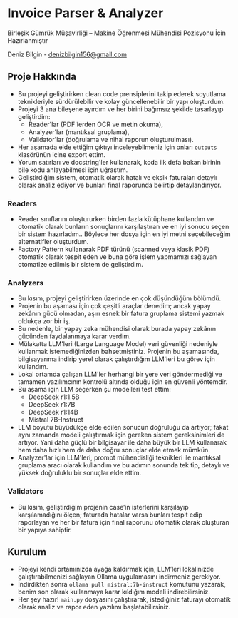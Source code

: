 # Invoice Parser & Analyzer
Birleşik Gümrük Müşavirliği – Makine Öğrenmesi Mühendisi Pozisyonu İçin Hazırlanmıştır

Deniz Bilgin - denizbilgin156@gmail.com

## Proje Hakkında
- Bu projeyi geliştirirken clean code prensiplerini takip ederek soyutlama teknikleriyle sürdürülebilir ve kolay güncellenebilir bir yapı oluşturdum.
- Projeyi 3 ana bileşene ayırdım ve her birini bağımsız şekilde tasarlayıp geliştirdim:
  - Reader'lar (PDF'lerden OCR ve metin okuma),
  - Analyzer'lar (mantıksal gruplama),
  - Validator'lar (doğrulama ve nihai raporun oluşturulması).
- Her aşamada elde ettiğim çıktıyı inceleyebilmeniz için onları `outputs` klasörünün içine export ettim.
- Yorum satırları ve docstring'ler kullanarak, koda ilk defa bakan birinin bile kodu anlayabilmesi için uğraştım.
- Geliştirdiğim sistem, otomatik olarak hatalı ve eksik faturaları detaylı olarak analiz ediyor ve bunları final raporunda belirtip detaylandırıyor.
 
### Readers
- Reader sınıflarını oluştururken birden fazla kütüphane kullandım ve otomatik olarak bunların sonuçlarını karşılaştıran ve en iyi sonucu seçen bir sistem hazırladım.. Böylece her dosya için en iyi metni seçebileceğim alternatifler oluşturdum.
- Factory Pattern kullanarak PDF türünü (scanned veya klasik PDF) otomatik olarak tespit eden ve buna göre işlem yapmamızı sağlayan otomatize edilmiş bir sistem de geliştirdim.

### Analyzers
- Bu kısım, projeyi geliştirirken üzerinde en çok düşündüğüm bölümdü.
- Projenin bu aşaması için çok çeşitli araçlar denedim; ancak yapay zekânın gücü olmadan, aşırı esnek bir fatura gruplama sistemi yazmak oldukça zor bir iş.
- Bu nedenle, bir yapay zeka mühendisi olarak burada yapay zekânın gücünden faydalanmaya karar verdim.
- Mülakatta LLM'leri (Large Language Model) veri güvenliği nedeniyle kullanmak istemediğinizden bahsetmiştiniz. Projenin bu aşamasında, bilgisayarıma indirip yerel olarak çalıştırdığım LLM'leri bu görev için kullandım.
- Lokal ortamda çalışan LLM'ler herhangi bir yere veri göndermediği ve tamamen yazılımcının kontrolü altında olduğu için en güvenli yöntemdir.
- Bu aşama için LLM seçerken şu modelleri test ettim:
  - DeepSeek r1:1.5B
  - DeepSeek r1:7B
  - DeepSeek r1:14B
  - Mistral 7B-Instruct
- LLM boyutu büyüdükçe elde edilen sonucun doğruluğu da artıyor; fakat aynı zamanda modeli çalıştırmak için gereken sistem gereksinimleri de artıyor. Yani daha güçlü bir bilgisayar ile daha büyük bir LLM kullanarak hem daha hızlı hem de daha doğru sonuçlar elde etmek mümkün.
- Analyzer'lar için LLM'leri, prompt mühendisliği teknikleri ile mantıksal gruplama aracı olarak kullandım ve bu adımın sonunda tek tip, detaylı ve yüksek doğruluklu bir sonuçlar elde ettim.

### Validators
- Bu kısım, geliştirdiğim projenin case’in isterlerini karşılayıp karşılamadığını ölçen; faturada hatalar varsa bunları tespit edip raporlayan ve her bir fatura için final raporunu otomatik olarak oluşturan bir yapıya sahiptir.

## Kurulum
- Projeyi kendi ortamınızda ayağa kaldırmak için, LLM’leri lokalinizde çalıştırabilmenizi sağlayan Ollama uygulamasını indirmeniz gerekiyor.
- İndirdikten sonra `ollama pull mistral:7b-instruct` komutunu yazarak, benim son olarak kullanmaya karar kıldığım modeli indirebilirsiniz.
- Her şey hazır! `main.py` dosyasını çalıştırarak, istediğiniz faturayı otomatik olarak analiz ve rapor eden yazılımı başlatabilirsiniz.


